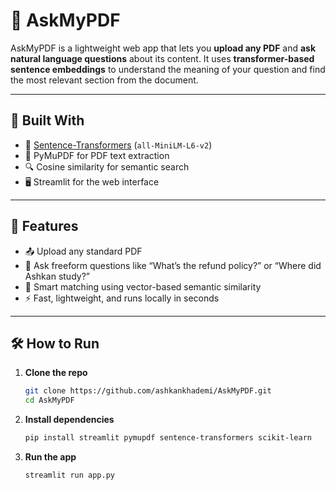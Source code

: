 # 📄 AskMyPDF

AskMyPDF is a lightweight web app that lets you **upload any PDF** and **ask natural language questions** about its content. It uses **transformer-based sentence embeddings** to understand the meaning of your question and find the most relevant section from the document.

---

## 🧰 Built With

- 🧠 [Sentence-Transformers](https://www.sbert.net/) (`all-MiniLM-L6-v2`)
- 📄 PyMuPDF for PDF text extraction
- 🔍 Cosine similarity for semantic search
- 🖥️ Streamlit for the web interface

---

## 🚀 Features

- 📤 Upload any standard PDF  
- 💬 Ask freeform questions like “What’s the refund policy?” or “Where did Ashkan study?”  
- 🧠 Smart matching using vector-based semantic similarity  
- ⚡ Fast, lightweight, and runs locally in seconds

---

## 🛠️ How to Run

1. **Clone the repo**
   ```bash
   git clone https://github.com/ashkankhademi/AskMyPDF.git
   cd AskMyPDF

2. **Install dependencies**
   ```bash
   pip install streamlit pymupdf sentence-transformers scikit-learn

3. **Run the app**
   ```bash
   streamlit run app.py

